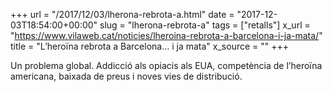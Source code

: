 +++
url = "/2017/12/03/lherona-rebrota-a.html"
date = "2017-12-03T18:54:00+00:00"
slug = "lherona-rebrota-a"
tags = ["retalls"]
x_url = "https://www.vilaweb.cat/noticies/lheroina-rebrota-a-barcelona-i-ja-mata/"
title = "L’heroïna rebrota a Barcelona… i ja mata"
x_source = ""
+++


Un problema global. Addicció als opiacis als EUA, competència de l’heroïna americana, baixada de preus i noves vies de distribució.
